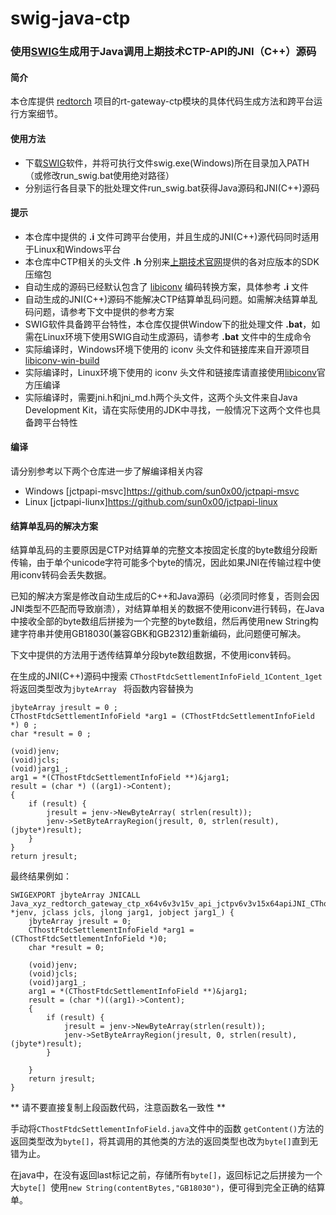 # swig-java-ctp
### 使用[SWIG](http://www.swig.org/)生成用于Java调用上期技术CTP-API的JNI（C++）源码

#### 简介

本仓库提供 [redtorch](https://github.com/sun0x00/redtorch) 项目的rt-gateway-ctp模块的具体代码生成方法和跨平台运行方案细节。

#### 使用方法

+ 下载[SWIG](http://www.swig.org/)软件，并将可执行文件swig.exe(Windows)所在目录加入PATH（或修改run_swig.bat使用绝对路径）
+ 分别运行各目录下的批处理文件run_swig.bat获得Java源码和JNI(C++)源码


#### 提示
+ 本仓库中提供的 **.i** 文件可跨平台使用，并且生成的JNI(C++)源代码同时适用于Linux和Windows平台
+ 本仓库中CTP相关的头文件 **.h** 分别来[上期技术官网](www.sfit.com.cn)提供的各对应版本的SDK压缩包
+ 自动生成的源码已经默认包含了 [libiconv](https://www.gnu.org/software/libiconv/) 编码转换方案，具体参考 **.i** 文件
+ 自动生成的JNI(C++)源码不能解决CTP结算单乱码问题。如需解决结算单乱码问题，请参考下文中提供的参考方案
+ SWIG软件具备跨平台特性，本仓库仅提供Window下的批处理文件 **.bat**，如需在Linux环境下使用SWIG自动生成源码，请参考 **.bat** 文件中的生成命令
+ 实际编译时，Windows环境下使用的 iconv 头文件和链接库来自开源项目 [libiconv-win-build](https://github.com/sun0x00/libiconv-win-build)
+ 实际编译时，Linux环境下使用的 iconv 头文件和链接库请直接使用[libiconv](https://www.gnu.org/software/libiconv/)官方压编译
+ 实际编译时，需要jni.h和jni_md.h两个头文件，这两个头文件来自Java Development Kit，请在实际使用的JDK中寻找，一般情况下这两个文件也具备跨平台特性


#### 编译

请分别参考以下两个仓库进一步了解编译相关内容

+ Windows [jctpapi-msvc]https://github.com/sun0x00/jctpapi-msvc
+ Linux [jctpapi-liunx]https://github.com/sun0x00/jctpapi-linux



#### 结算单乱码的解决方案
结算单乱码的主要原因是CTP对结算单的完整文本按固定长度的byte数组分段断传输，由于单个unicode字符可能多个byte的情况，因此如果JNI在传输过程中使用iconv转码会丢失数据。

已知的解决方案是修改自动生成后的C++和Java源码（必须同时修复，否则会因JNI类型不匹配而导致崩溃），对结算单相关的数据不使用iconv进行转码，在Java中接收全部的byte数组后拼接为一个完整的byte数组，然后再使用new String构建字符串并使用GB18030(兼容GBK和GB2312)重新编码，此问题便可解决。

下文中提供的方法用于透传结算单分段byte数组数据，不使用iconv转码。

在生成的JNI(C++)源码中搜索 `CThostFtdcSettlementInfoField_1Content_1get`
将返回类型改为`jbyteArray `
将函数内容替换为

    jbyteArray jresult = 0 ;
    CThostFtdcSettlementInfoField *arg1 = (CThostFtdcSettlementInfoField *) 0 ;
    char *result = 0 ;

    (void)jenv;
    (void)jcls;
    (void)jarg1_;
    arg1 = *(CThostFtdcSettlementInfoField **)&jarg1;
    result = (char *) ((arg1)->Content);
    {
    	if (result) {
    		jresult = jenv->NewByteArray( strlen(result));
    		jenv->SetByteArrayRegion(jresult, 0, strlen(result), (jbyte*)result);
    	}
    }
    return jresult;



最终结果例如：

	SWIGEXPORT jbyteArray JNICALL Java_xyz_redtorch_gateway_ctp_x64v6v3v15v_api_jctpv6v3v15x64apiJNI_CThostFtdcSettlementInfoField_1Content_1get(JNIEnv *jenv, jclass jcls, jlong jarg1, jobject jarg1_) {
		jbyteArray jresult = 0;
		CThostFtdcSettlementInfoField *arg1 = (CThostFtdcSettlementInfoField *)0;
		char *result = 0;

		(void)jenv;
		(void)jcls;
		(void)jarg1_;
		arg1 = *(CThostFtdcSettlementInfoField **)&jarg1;
		result = (char *)((arg1)->Content);
		{
			if (result) {
				jresult = jenv->NewByteArray(strlen(result));
				jenv->SetByteArrayRegion(jresult, 0, strlen(result), (jbyte*)result);
			}

		}
		return jresult;
	}

** 请不要直接复制上段函数代码，注意函数名一致性 **

手动将`CThostFtdcSettlementInfoField.java`文件中的函数 `getContent()`方法的返回类型改为`byte[]`，将其调用的其他类的方法的返回类型也改为`byte[]`直到无错为止。

在java中，在没有返回last标记之前，存储所有`byte[]`，返回标记之后拼接为一个大`byte[] `使用`new String(contentBytes,"GB18030")`，便可得到完全正确的结算单。
